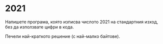 # 2021

Напишете програма, която изписва числото 2021 на стандартния изход, без да използвате цифри в кода.

Печели най-краткото решение (с най-малко байтове). 

